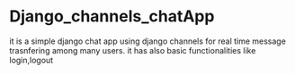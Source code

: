 # Django_channels_chatApp
it is a simple django chat app using django channels for real time message trasnfering among many users.
it has also basic functionalities like login,logout
